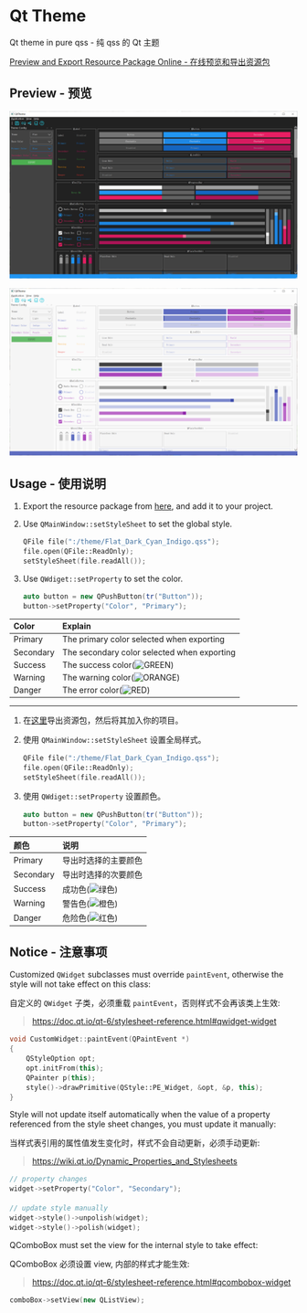# Qt Theme

Qt theme in pure qss - 纯 qss 的 Qt 主题

[Preview and Export Resource Package Online - 在线预览和导出资源包](https://hubenchang0515.github.io/moe-tools/#/qt-theme)

## Preview - 预览

![dark](./doc/image/dark.png)

![light](./doc/image/light.png)

## Usage - 使用说明

1. Export the resource package from [here](https://hubenchang0515.github.io/moe-tools/#/qt-theme), and add it to your project.

2. Use `QMainWindow::setStyleSheet` to set the global style.
    ```c++
    QFile file(":/theme/Flat_Dark_Cyan_Indigo.qss");
    file.open(QFile::ReadOnly);
    setStyleSheet(file.readAll());
    ```
3. Use `QWdiget::setProperty` to set the color.
    ```c++
    auto button = new QPushButton(tr("Button"));
    button->setProperty("Color", "Primary");
    ```

| Color        | Explain                                                                    |
| :----------- | :------------------------------------------------------------------------- |
| Primary      | The primary color selected when exporting                                  |
| Secondary    | The secondary color selected when exporting                                |
| Success      | The success color(![GREEN](https://placehold.co/16x16/4caf50/4caf50.png))  |
| Warning      | The warning color(![ORANGE](https://placehold.co/16x16/ff9800/ff9800.png)) |
| Danger        | The error color(![RED](https://placehold.co/16x16/f44336/f44336.png))      |

--- 

1. 在[这里](https://hubenchang0515.github.io/moe-tools/#/qt-theme)导出资源包，然后将其加入你的项目。

2. 使用 `QMainWindow::setStyleSheet` 设置全局样式。
    ```c++
    QFile file(":/theme/Flat_Dark_Cyan_Indigo.qss");
    file.open(QFile::ReadOnly);
    setStyleSheet(file.readAll());
    ```

3. 使用 `QWdiget::setProperty` 设置颜色。
    ```c++
    auto button = new QPushButton(tr("Button"));
    button->setProperty("Color", "Primary");
    ```

| 颜色          | 说明                                                         |
| :----------- | :---------------------------------------------------------- |
| Primary      | 导出时选择的主要颜色                                             |
| Secondary    | 导出时选择的次要颜色                                             |
| Success      | 成功色(![绿色](https://placehold.co/16x16/4caf50/4caf50.png)) |
| Warning      | 警告色(![橙色](https://placehold.co/16x16/ff9800/ff9800.png)) |
| Danger       | 危险色(![红色](https://placehold.co/16x16/f44336/f44336.png)) |


## Notice - 注意事项

Customized `QWidget` subclasses must override `paintEvent`, otherwise the style will not take effect on this class:  

自定义的 `QWidget` 子类，必须重载 `paintEvent`，否则样式不会再该类上生效:  

> https://doc.qt.io/qt-6/stylesheet-reference.html#qwidget-widget

```cpp
void CustomWidget::paintEvent(QPaintEvent *)
{
    QStyleOption opt;
    opt.initFrom(this);
    QPainter p(this);
    style()->drawPrimitive(QStyle::PE_Widget, &opt, &p, this);
}
```


Style will not update itself automatically when the value of a property referenced from the style sheet changes, you must update it manually:  

当样式表引用的属性值发生变化时，样式不会自动更新，必须手动更新:  

> https://wiki.qt.io/Dynamic_Properties_and_Stylesheets

```cpp
// property changes
widget->setProperty("Color", "Secondary");

// update style manually
widget->style()->unpolish(widget);
widget->style()->polish(widget);
```

QComboBox must set the view for the internal style to take effect:  

QComboBox 必须设置 view, 内部的样式才能生效:  

> https://doc.qt.io/qt-6/stylesheet-reference.html#qcombobox-widget

```cpp
comboBox->setView(new QListView);
```
